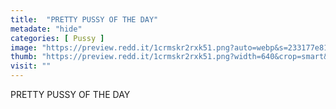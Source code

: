 ```yaml
---
title:  "PRETTY PUSSY OF THE DAY"
metadate: "hide"
categories: [ Pussy ]
image: "https://preview.redd.it/1crmskr2rxk51.png?auto=webp&s=233177e81d4c36a864f95e3a6651cf8c7e5becdc"
thumb: "https://preview.redd.it/1crmskr2rxk51.png?width=640&crop=smart&auto=webp&s=2f6e35e5f0efe590fff9a68553778dfe1d43d4a1"
visit: ""
---
```

PRETTY PUSSY OF THE DAY
